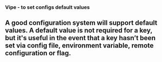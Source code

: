 ### Vipe - to set configs default values
## A good configuration system will support default values. A default value is not required for a key, but it's useful in the event that a key hasn’t been set via config file, environment variable, remote configuration or flag.
